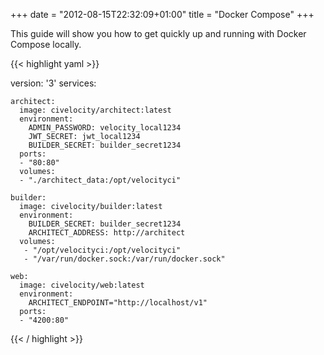 +++
date = "2012-08-15T22:32:09+01:00"
title = "Docker Compose"
+++

This guide will show you how to get quickly up and running with Docker Compose locally.

{{< highlight yaml >}}

version: '3'
  services:

    architect:
      image: civelocity/architect:latest
      environment:
        ADMIN_PASSWORD: velocity_local1234
        JWT_SECRET: jwt_local1234
        BUILDER_SECRET: builder_secret1234
      ports:
      - "80:80"
      volumes:
      - "./architect_data:/opt/velocityci"

    builder:
      image: civelocity/builder:latest
      environment:
        BUILDER_SECRET: builder_secret1234
        ARCHITECT_ADDRESS: http://architect
      volumes:
       - "/opt/velocityci:/opt/velocityci"
       - "/var/run/docker.sock:/var/run/docker.sock"

    web:
      image: civelocity/web:latest
      environment:
        ARCHITECT_ENDPOINT="http://localhost/v1"
      ports:
      - "4200:80"

{{< / highlight >}}
